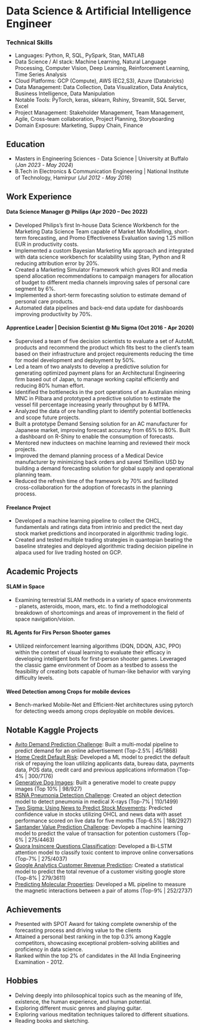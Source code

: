# Data Science & Artificial Intelligence Engineer

### Technical Skills
- Languages: Python, R, SQL, PySpark, Stan, MATLAB
- Data Science / AI stack: Machine Learning, Natural Language Processing, Computer Vision, Deep Learning, Reinforcement Learning, Time Series Analysis
- Cloud Platforms: GCP (Compute), AWS (EC2,S3), Azure (Databricks)
- Data Management: Data Collection, Data Visualization, Data Analytics, Business Intelligence, Data Manipulation
- Notable Tools: PyTorch, keras, sklearn, Rshiny, Streamlit, SQL Server, Excel
- Project Management: Stakeholder Management, Team Management, Agile, Cross-team collaboration, Project Planning, Storyboarding
- Domain Exposure: Marketing, Suppy Chain, Finance

## Education
- Masters in Engineering Sciences - Data Science | University at Buffalo (_Jan 2023_ - _May 2024_)
- B.Tech in Electronics & Communication Engineering | National Institute of Technology, Hamirpur (_Jul 2012_ - _May 2016_)

## Work Experience
#### Data Science Manager @ Philips (Apr 2020 – Dec 2022)
- Developed Philips’s first In-house Data Science Workbench for the Marketing Data Science Team capable of Market Mix Modelling, short-term forecasting, and Promo Effectiveness Evaluation saving 1.25 million EUR in productivity costs.
- Implemented a custom Bayesian Marketing Mix approach and integrated with data science workbench for scalability using Stan, Python and R reducing attribution error by 20%.
- Created a Marketing Simulator Framework which gives ROI and media spend allocation recommendations to campaign managers for allocation of budget to different media channels improving sales of personal care segment by 6%.
- Implemented a short-term forecasting solution to estimate demand of personal care products.
- Automated data pipelines and back-end data update for dashboards improving productivity by 70%.

#### Apprentice Leader | Decision Scientist @ Mu Sigma (Oct 2016 - Apr 2020)
- Supervised a team of five decision scientists to evaluate a set of AutoML products and recommend the product which fits best to the client’s team based on their infrastructure and project requirements reducing the time for model development and deployment by 50%.
- Led a team of two analysts to develop a predictive solution for generating optimized payment plans for an Architectural Engineering firm based out of Japan, to manage working capital efficiently and reducing 80% human effort.
- Identified the bottlenecks in the port operations of an Australian mining MNC in Pilbara and prototyped a predictive solution to estimate the vessel fill percentage increasing yearly throughput by 6 MTPA.
- Analyzed the data of ore handling plant to identify potential bottlenecks and scope future projects.
- Built a prototype Demand Sensing solution for an AC manufacturer for Japanese market, improving forecast accuracy from 65% to 80%. Built a dashboard on R-Shiny to enable the consumption of forecasts.
- Mentored new inductees on machine learning and reviewed their mock projects.
- Improved the demand planning process of a Medical Device manufacturer by minimizing back orders and saved 15million USD by building a demand forecasting solution for global supply and operational planning team.
- Reduced the refresh time of the framework by 70% and facilitated cross-collaboration for the adoption of forecasts in the planning process.

#### Freelance Project
- Developed a machine learning pipeline to collect the OHCL, fundamentals and ratings data from intrinio and predict the next day stock market predictions and incorporated in algorithmic trading logic.
- Created and tested multiple trading strategies in quantopian beating the baseline strategies and deployed algorithmic trading decision pipeline in alpaca used for live trading hosted on GCP.

## Academic Projects
#### SLAM in Space
- Examining terrestrial SLAM methods in a variety of space environments - planets, asteroids, moon, mars, etc. to find a methodological breakdown of shortcomings and areas of improvement in the field of space navigation/vision.

#### RL Agents for Firs Person Shooter games
- Utilized reinforcement learning algorithms (DQN, DDQN, A3C, PPO) within the context of visual learning to evaluate their efficacy in developing intelligent bots for first-person shooter games. Leveraged the classic game environment of Doom as a testbed to assess the feasibility of creating bots capable of human-like behavior with varying difficulty levels.

####  Weed Detection among Crops for mobile devices
- Bench-marked Mobile-Net and Efficient-Net architectures using pytorch for detecting weeds among crops deployable on mobile devices.

## Notable Kaggle Projects
- [Avito Demand Prediction Challenge](https://www.kaggle.com/competitions/avito-demand-prediction): Built a multi-modal pipeline to predict demand for an online advertisement            (Top-2.5% | 45/1868)
- [Home Credit Default Risk](https://www.kaggle.com/competitions/home-credit-default-risk): Developed a ML model to predict the default risk of repaying the loan utilizing applicants data, bureau data, payments data, POS data, credit card and previous applications information            (Top-4% | 300/7176) 
- [Generative Dog Images](https://www.kaggle.com/competitions/generative-dog-images): Built a generative model to create puppy images            (Top 10% | 98/927)
- [RSNA Pneumonia Detection Challenge](https://www.kaggle.com/competitions/rsna-pneumonia-detection-challenge): Created an object detection model to detect pneumonia in medical X-rays            (Top-7% | 110/1499)
- [Two Sigma: Using News to Predict Stock Movements](https://www.kaggle.com/competitions/two-sigma-financial-news): Predicted confidence value in stocks utilizing OHCL and news data with asset performance scored on live data for five months            (Top-6.5% | 188/2927)
- [Santander Value Prediction Challenge](https://www.kaggle.com/competitions/santander-value-prediction-challenge): Devlopeb a machine learning model to predict the value of transaction for potention customers            (Top-6% | 275/4463)
- [Quora Insincere Questions Classification](https://www.kaggle.com/competitions/quora-insincere-questions-classification): Developed a Bi-LSTM attention model to classify toxic content to improve online conversations            (Top-7% | 275/4037)
- [Google Analytics Customer Revenue Prediction](https://www.kaggle.com/competitions/ga-customer-revenue-prediction): Created a statistical model to predict the total revenue of a customer visiting google store            (Top-8% | 279/3611)
- [Predicting Molecular Properties](https://www.kaggle.com/competitions/champs-scalar-coupling): Developed a ML pipeline to measure the magnetic interactions between a pair of atoms            (Top-9% | 252/2737)

## Achievements
- Presented with SPOT Award for taking complete ownership of the forecasting process and driving value to the clients
- Attained a personal best ranking in the top 0.3% among Kaggle competitors, showcasing exceptional problem-solving abilities and proficiency in data science.
- Ranked within the top 2% of candidates in the All India Engineering Examination - 2012.

## Hobbies
- Delving deeply into philosophical topics such as the meaning of life, existence, the human experience, and human potential.
- Exploring different music genres and playing guitar.
- Exploring various meditation techniques tailored to different situations.
- Reading books and sketching.
